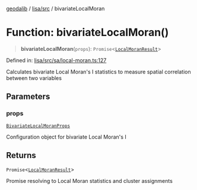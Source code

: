 [geodalib](../../../modules.md) / [lisa/src](../index.md) / bivariateLocalMoran

# Function: bivariateLocalMoran()

> **bivariateLocalMoran**(`props`): `Promise`\<[`LocalMoranResult`](../type-aliases/LocalMoranResult.md)\>

Defined in: [lisa/src/sa/local-moran.ts:127](https://github.com/GeoDaCenter/geoda-lib/blob/fd732718ef3d9fb5e87d0aa5ef9ee659a7cf3f31/js/packages/lisa/src/sa/local-moran.ts#L127)

Calculates bivariate Local Moran's I statistics to measure spatial correlation
between two variables

## Parameters

### props

[`BivariateLocalMoranProps`](../type-aliases/BivariateLocalMoranProps.md)

Configuration object for bivariate Local Moran's I

## Returns

`Promise`\<[`LocalMoranResult`](../type-aliases/LocalMoranResult.md)\>

Promise resolving to Local Moran statistics and cluster assignments
